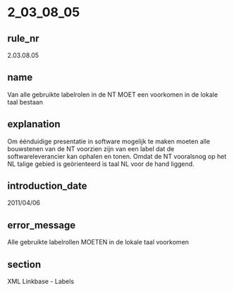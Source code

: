 # 2_03_08_05

## rule_nr
2.03.08.05

## name
Van alle gebruikte labelrolen in de NT MOET een voorkomen in de lokale taal bestaan

## explanation
Om éénduidige presentatie in software mogelijk te maken moeten alle bouwstenen van de NT voorzien zijn van een label dat de softwareleverancier kan ophalen en tonen. Omdat de NT vooralsnog op het NL talige gebied is geörienteerd is taal NL voor de hand liggend.

## introduction_date
2011/04/06

## error_message
Alle gebruikte labelrollen MOETEN in de lokale taal voorkomen

## section
XML Linkbase - Labels

